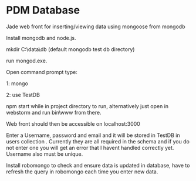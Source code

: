 # PDM Database
Jade web front for inserting/viewing data using mongoose from mongodb

Install mongodb and node.js.

mkdir C:\data\db   (default mongodb test db directory)

run mongod.exe.  

Open command prompt type:

1: mongo

2: use TestDB

npm start while in project directory to run, alternatively just open in webstorm and run bin\www from there.

Web front should then be accessible on localhost:3000

Enter a Username, password and email and it will be stored in TestDB in users collection . Currently they are all required in the schema and if you do not enter one you will get an error that I havent handled correctly yet. Username also must be unique.

Install robomongo to check and ensure data is updated in database, have to refresh the query in robomongo each time you enter new data.
